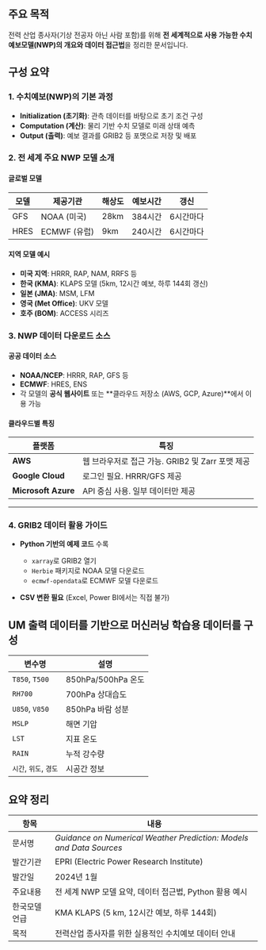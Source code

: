 
##  주요 목적

전력 산업 종사자(기상 전공자 아닌 사람 포함)를 위해 **전 세계적으로 사용 가능한 수치예보모델(NWP)의 개요와 데이터 접근법**을 정리한 문서입니다.


## 구성 요약

### 1. **수치예보(NWP)의 기본 과정**

* **Initialization (초기화)**: 관측 데이터를 바탕으로 초기 조건 구성
* **Computation (계산)**: 물리 기반 수치 모델로 미래 상태 예측
* **Output (출력)**: 예보 결과를 GRIB2 등 포맷으로 저장 및 배포


### 2. **전 세계 주요 NWP 모델 소개**

#### 글로벌 모델 

| 모델   | 제공기관       | 해상도  | 예보시간  | 갱신    |
| ---- | ---------- | ---- | ----- | ----- |
| GFS  | NOAA (미국)  | 28km | 384시간 | 6시간마다 |
| HRES | ECMWF (유럽) | 9km  | 240시간 | 6시간마다 |

#### 지역 모델 예시 

* **미국 지역**: HRRR, RAP, NAM, RRFS 등
* **한국 (KMA)**: KLAPS 모델 (5km, 12시간 예보, 하루 144회 갱신)
* **일본 (JMA)**: MSM, LFM
* **영국 (Met Office)**: UKV 모델
* **호주 (BOM)**: ACCESS 시리즈



### 3. **NWP 데이터 다운로드 소스**

####  공공 데이터 소스

* **NOAA/NCEP**: HRRR, RAP, GFS 등
* **ECMWF**: HRES, ENS
* 각 모델의 **공식 웹사이트** 또는 \*\*클라우드 저장소 (AWS, GCP, Azure)\*\*에서 이용 가능

####  클라우드별 특징

| 플랫폼                 | 특징                                |
| ------------------- | --------------------------------- |
| **AWS**             | 웹 브라우저로 접근 가능. GRIB2 및 Zarr 포맷 제공 |
| **Google Cloud**    | 로그인 필요. HRRR/GFS 제공               |
| **Microsoft Azure** | API 중심 사용. 일부 데이터만 제공             |

---

### 4. **GRIB2 데이터 활용 가이드**

* **Python 기반의 예제 코드** 수록

  * `xarray`로 GRIB2 열기
  * `Herbie` 패키지로 NOAA 모델 다운로드
  * `ecmwf-opendata`로 ECMWF 모델 다운로드
* **CSV 변환 필요** (Excel, Power BI에서는 직접 불가)
  
## UM 출력 데이터를 기반으로 머신러닝 학습용 데이터를 구성
| 변수명              | 설명               |
| ---------------- | ---------------- |
| `T850`, `T500`   | 850hPa/500hPa 온도 |
| `RH700`          | 700hPa 상대습도      |
| `U850`, `V850`   | 850hPa 바람 성분     |
| `MSLP`           | 해면 기압            |
| `LST`            | 지표 온도            |
| `RAIN`           | 누적 강수량           |
| `시간`, `위도`, `경도` | 시공간 정보           |


## 요약 정리

| 항목      | 내용                                                                  |
| ------- | ------------------------------------------------------------------- |
| 문서명     | *Guidance on Numerical Weather Prediction: Models and Data Sources* |
| 발간기관    | EPRI (Electric Power Research Institute)                            |
| 발간일     | 2024년 1월                                                            |
| 주요내용    | 전 세계 NWP 모델 요약, 데이터 접근법, Python 활용 예시                               |
| 한국모델 언급 | KMA KLAPS (5 km, 12시간 예보, 하루 144회)                                  |
| 목적      | 전력산업 종사자를 위한 실용적인 수치예보 데이터 안내                                       |


